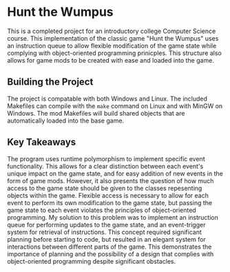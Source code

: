 # Hunt the Wumpus
This is a completed project for an introductory college Computer Science course. This implementation of the classic game "Hunt the Wumpus" uses an instruction queue to allow flexible modification of the game state while complying with object-oriented programming prinicples. This structure also allows for game mods to be created with ease and loaded into the game.

## Building the Project
The project is compatable with both Windows and Linux. The included Makefiles can compile with the `make` command on Linux and with MinGW on Windows. The mod Makefiles will build shared objects that are automatically loaded into the base game.

## Key Takeaways
The program uses runtime polymorphism to implement specific event functionality. This allows for a clear distinction between each event's unique impact on the game state, and for easy addition of new events in the form of game mods. However, it also presents the question of how much access to the game state should be given to the classes repesenting objects within the game. Flexible access is necessary to allow for each event to perform its own modification to the game state, but passing the game state to each event violates the principles of object-oriented programming. My solution to this problem was to implement an instruction queue for performing updates to the game state, and an event-trigger system for retrieval of instructions. This concept required significant planning before starting to code, but resulted in an elegant system for interactions between different parts of the game. This demonstrates the importance of planning and the possibility of a design that complies with object-oriented programming despite significant obstacles.

